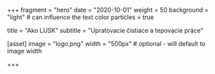 +++
fragment = "hero"
date = "2020-10-01"
weight = 50
background = "light" # can influence the text color
particles = true

title = "Ako LUSK"
subtitle = "Upratovacie čistiace a tepovacie práce"

[asset]
  image = "logo.png"
  width = "500px" # optional - will default to image width

+++
